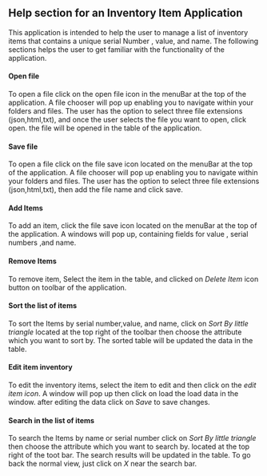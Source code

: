 ## Help section for an Inventory Item  Application
This application is intended to help the user to manage a list of inventory items that contains a unique serial Number
, value, and name. The following sections helps the user to get familiar with the functionality of the application.

#### Open file
To open a file click on the open file icon in the menuBar at the top of the application. A file chooser will pop up
enabling you to navigate within your folders and files. The user has the option to select three file extensions
(json,html,txt), and once the user selects the file you want to open, click open. the file will be opened in the
 table of the application.
 
#### Save file
To open a file click on the file save icon located on the menuBar at the top of the application. A file chooser will pop up enabling you to navigate within your folders and files. The user has
 the option to select three file extensions (json,html,txt), then add the file name and click save. 

#### Add Items
 To add an item, click the file save icon located on the menuBar at the top of the application. A windows will pop up, 
 containing fields for value , serial numbers ,and name.
#### Remove Items
To remove item, Select the item in the table, and clicked on *Delete Item* icon button on toolbar of the application.

#### Sort the list of items
To sort the Items by serial number,value, and  name, click on *Sort By little triangle* located at the top right of the
 toolbar then choose the attribute which you want to sort by. The sorted table will be updated the data in the table. 

#### Edit  item inventory
To edit  the inventory items, select the item to edit and then click on the *edit item icon*. A window will pop up then
click on load the load data in the window. after editing the data click on *Save* to save changes.

#### Search in  the list of items
To search the Items by name or serial number click on *Sort By little triangle*  then choose the attribute which you want to search by.
located at the top right of the toot bar. The search results  will be updated in the table. To go back the normal view,
just click on *X* near the search bar.